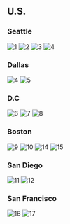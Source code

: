 ## U.S.

### Seattle
<img class="w90percent" src="/images/bt/us/sea1.jpg" alt="1">
<img class="w90percent" src="/images/bt/us/sea2.jpg" alt="2">
<img class="w90percent" src="/images/bt/us/sea3.jpg" alt="3">
<img class="w90percent" src="/images/bt/us/sea_test.jpg" alt="4">

### Dallas
<img class="w90percent" src="/images/bt/us/dal1.jpg" alt="4">
<img class="w90percent" src="/images/bt/us/dal2.jpg" alt="5">

### D.C
<img class="w90percent" src="/images/bt/us/dc1.jpg" alt="6">
<img class="w90percent" src="/images/bt/us/dc2.jpg" alt="7">
<img class="w90percent" src="/images/bt/us/dc3.jpg" alt="8">

### Boston
<img class="w90percent" src="/images/bt/us/bos0.jpg" alt="9">
<img class="w90percent" src="/images/bt/us/bos1.jpg" alt="10">
<img class="w90percent" src="/images/bt/us/bos2.jpg" alt="14">
<img class="w90percent" src="/images/bt/us/bos3.jpg" alt="15">

### San Diego
<img class="w90percent" src="/images/bt/us/sd1.jpg" alt="11">
<img class="w90percent" src="/images/bt/us/sd2.jpg" alt="12">

### San Francisco
<img class="w90percent" src="/images/bt/us/sfo1.jpg" alt="16">
<img class="w90percent" src="/images/bt/us/sfo2.jpg" alt="17">